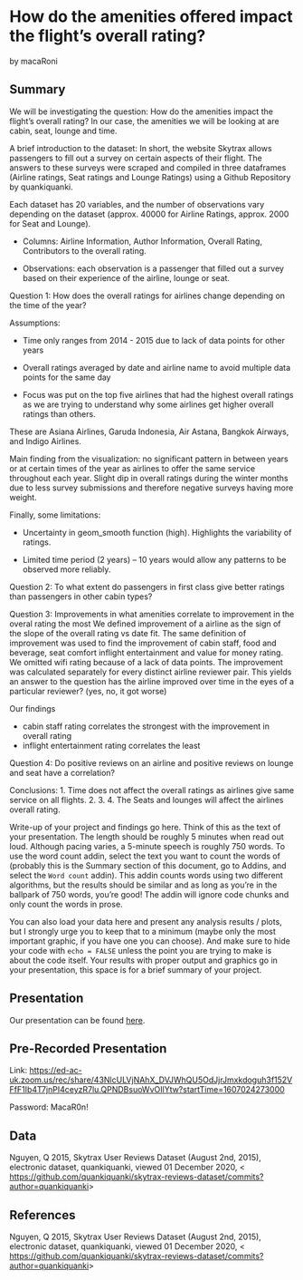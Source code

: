 How do the amenities offered impact the flight’s overall rating?
================
by macaRoni

## Summary

We will be investigating the question: How do the amenities impact the
flight’s overall rating? In our case, the amenities we will be looking
at are cabin, seat, lounge and time.

A brief introduction to the dataset: In short, the website Skytrax
allows passengers to fill out a survey on certain aspects of their
flight. The answers to these surveys were scraped and compiled in three
dataframes (Airline ratings, Seat ratings and Lounge Ratings) using a
Github Repository by quankiquanki.

Each dataset has 20 variables, and the number of observations vary
depending on the dataset (approx. 40000 for Airline Ratings, approx.
2000 for Seat and Lounge).

  - Columns: Airline Information, Author Information, Overall Rating,
    Contributors to the overall rating.

  - Observations: each observation is a passenger that filled out a
    survey based on their experience of the airline, lounge or seat.

Question 1: How does the overall ratings for airlines change depending
on the time of the year?

Assumptions:

  - Time only ranges from 2014 - 2015 due to lack of data points for
    other years

  - Overall ratings averaged by date and airline name to avoid multiple
    data points for the same day

  - Focus was put on the top five airlines that had the highest overall
    ratings as we are trying to understand why some airlines get higher
    overall ratings than others.

These are Asiana Airlines, Garuda Indonesia, Air Astana, Bangkok
Airways, and Indigo Airlines.

Main finding from the visualization: no significant pattern in between
years or at certain times of the year as airlines to offer the same
service throughout each year. Slight dip in overall ratings during the
winter months due to less survey submissions and therefore negative
surveys having more weight.

Finally, some limitations:

  - Uncertainty in geom\_smooth function (high). Highlights the
    variability of ratings.

  - Limited time period (2 years) – 10 years would allow any patterns to
    be observed more reliably.

Question 2: To what extent do passengers in first class give better
ratings than passengers in other cabin types?

Question 3: Improvements in what amenities correlate to improvement in
the overal rating the most We defined improvement of a airline as the
sign of the slope of the overall rating vs date fit. The same definition
of improvement was used to find the improvement of cabin staff, food and
beverage, seat comfort inflight entertainment and value for money
rating. We omitted wifi rating because of a lack of data points. The
improvement was calculated separately for every distinct airline
reviewer pair. This yields an answer to the question has the airline
improved over time in the eyes of a particular reviewer? (yes, no, it
got worse)

Our findings

  - cabin staff rating correlates the strongest with the improvement in
    overall rating
  - inflight entertainment rating correlates the least

Question 4: Do positive reviews on an airline and positive reviews on
lounge and seat have a correlation?

Conclusions: 1. Time does not affect the overall ratings as airlines
give same service on all flights. 2. 3. 4. The Seats and lounges will
affect the airlines overall rating.

Write-up of your project and findings go here. Think of this as the text
of your presentation. The length should be roughly 5 minutes when read
out loud. Although pacing varies, a 5-minute speech is roughly 750
words. To use the word count addin, select the text you want to count
the words of (probably this is the Summary section of this document, go
to Addins, and select the `Word count` addin). This addin counts words
using two different algorithms, but the results should be similar and as
long as you’re in the ballpark of 750 words, you’re good\! The addin
will ignore code chunks and only count the words in prose.

You can also load your data here and present any analysis results /
plots, but I strongly urge you to keep that to a minimum (maybe only the
most important graphic, if you have one you can choose). And make sure
to hide your code with `echo = FALSE` unless the point you are trying to
make is about the code itself. Your results with proper output and
graphics go in your presentation, this space is for a brief summary of
your project.

## Presentation

Our presentation can be found [here](presentation/presentation.html).

## Pre-Recorded Presentation

Link:
<https://ed-ac-uk.zoom.us/rec/share/43NlcULVjNAhX_DVJWhQU5OdJjrJmxkdoguh3f152VFfF1Ib4T7jnPI4ceyzR7lu.QPNDBsuoWvOIlYtw?startTime=1607024273000>

Password: MacaR0n\!

## Data

Nguyen, Q 2015, Skytrax User Reviews Dataset (August 2nd, 2015),
electronic dataset, quankiquanki, viewed 01 December 2020, \<
<https://github.com/quankiquanki/skytrax-reviews-dataset/commits?author=quankiquanki>\>

## References

Nguyen, Q 2015, Skytrax User Reviews Dataset (August 2nd, 2015),
electronic dataset, quankiquanki, viewed 01 December 2020, \<
<https://github.com/quankiquanki/skytrax-reviews-dataset/commits?author=quankiquanki>\>
